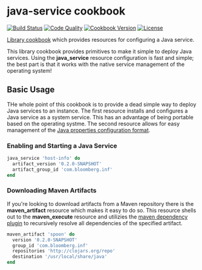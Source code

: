 # java-service cookbook
[![Build Status](https://img.shields.io/travis/johnbellone/java-service-cookbook.svg)](https://travis-ci.org/johnbellone/java-service-cookbook)
[![Code Quality](https://img.shields.io/codeclimate/github/johnbellone/java-service-cookbook.svg)](https://codeclimate.com/github/johnbellone/java-service-cookbook)
[![Cookbook Version](https://img.shields.io/cookbook/v/java-service.svg)](https://supermarket.chef.io/cookbooks/java-service)
[![License](https://img.shields.io/badge/license-Apache_2-blue.svg)](https://www.apache.org/licenses/LICENSE-2.0)

[Library cookbook][0] which provides resources for configuring a Java
service.

This library cookbook provides primitives to make it simple to deploy
Java services. Using the **java_service** resource configuration is
fast and simple; the best part is that it works with the native
service management of the operating system!

## Basic Usage
THe whole point of this cookbook is to provide a dead simple way to
deploy Java services to an instance. The first resource installs and
configures a Java service as a system service. This has an advantage
of being portable based on the operating systme. The second resource
allows for easy management of the
[Java properties configuration format][1].
### Enabling and Starting a Java Service
```ruby
java_service 'host-info' do
  artifact_version '0.2.0-SNAPSHOT'
  artifact_group_id 'com.bloomberg.inf'
end
```
### Downloading Maven Artifacts
If you're looking to download artifacts from a Maven repository there
is the **maven_artifact** resource which makes it easy to do so. This
resource shells out to the **maven_execute** resource and utilizies
the [maven dependency plugin][2] to recursively resolve all
dependencies of the specified artifact.
```ruby
maven_artifact 'spoon' do
  version '0.2.0-SNAPSHOT'
  group_id 'com.bloomberg.inf'
  repositories 'http://clojars.org/repo'
  destination '/usr/local/share/java'
end
```
[0]: http://blog.vialstudios.com/the-environment-cookbook-pattern
[1]: https://en.wikipedia.org/wiki/.properties
[2]: https://maven.apache.org/plugins/maven-dependency-plugin/
